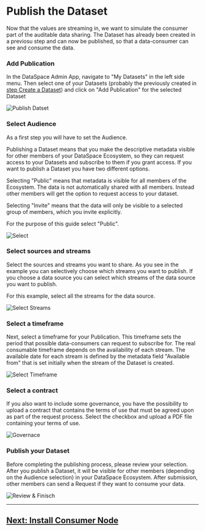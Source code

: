 # Publish the Dataset

Now that the values are streaming in, we want to simulate the consumer part of the auditable data sharing.
The Dataset has already been created in a previosu step and can now be published, so that a data-consumer can see and consume the data.

### Add Publication

In the DataSpace Admin App, navigate to "My Datasets" in the left side menu. Then select one of your Datasets (probably the previously created in [step Create a Dataset](./create-dataset.md)) and click on "Add Publication" for the selected Dataset

![Publish Datset](img/publish-dataset-select.png)

### Select Audience

As a first step you will have to set the Audience.

Publishing a Dataset means that you make the descriptive metadata visible for other members of your DataSpace Ecosystem, so they can request access to your Datasets and subscribe to them if you grant access. If you want to publish a Dataset you have two different options.

Selecting "Public" means that metadata is visible for all members of the Ecosystem. The data is not automatically shared with all members. Instead other members will get the option to request access to your dataset.

Selecting "Invite" means that the data will only be visible to a selected group of members, which you invite explicitly.

For the purpose of this guide select "Public".

![Select](img/publish-dataset-public-or-invite.png)

### Select sources and streams

Select the sources and streams you want to share. As you see in the example you can selectively choose which streams you want to publish. If you choose a data source you can select which streams of the data source you want to publish.

For this example, select all the streams for the data source.

![Select Streams](img/publish-dataset-select-streams.png)

### Select a timeframe

Next, select a timeframe for your Publication. This timeframe sets the period that possible data-consumers can request to subscribe for. The real consumable timeframe depends on the availability of each stream. The available date for each stream is defined by the metadata field "Available from" that is set initially when the stream of the Dataset is created.

![Select Timeframe](img/publish-publish-dataset-time-frame.png)

### Select a contract

If you also want to include some governance, you have the possibility to upload a contract that contains the terms of use that must be agreed upon as part of the request process. Select the checkbox and upload a PDF file containing your terms of use.

![Governace](img/publish-dataset-governace.png)

### Publish your Dataset

Before completing the publishing process, please review your selection. After you publish a Dataset, it will be visible for other members (depending on the Audience selection) in your DataSpace Ecosystem. After submission, other members can send a Request if they want to consume your data.

![Review & Finisch](img/publish-dataset-finish.png)

---

## [Next: Install Consumer Node](./install-consumer-node.md)
